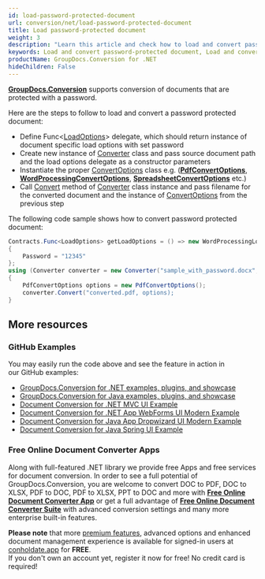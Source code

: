 ```yaml
---
id: load-password-protected-document
url: conversion/net/load-password-protected-document
title: Load password-protected document
weight: 3
description: "Learn this article and check how to load and convert password-protected documents using GroupDocs.Conversion for .NET API."
keywords: Load and convert password-protected document, Load and convert protected document, Load and convert document with password
productName: GroupDocs.Conversion for .NET
hideChildren: False
---
```

[**GroupDocs.Conversion**](https://products.groupdocs.com/conversion/net) supports conversion of documents that are protected with a password.

Here are the steps to follow to load and convert a password protected document:

*   Define Func<[LoadOptions](https://apireference.groupdocs.com/net/conversion/groupdocs.conversion.options.load/loadoptions)\> delegate, which should return instance of document specific load options with set password
*   Create new instance of [Converter](https://apireference.groupdocs.com/net/conversion/groupdocs.conversion/converter) class and pass source document path and the load options delegate as a constructor parameters
*   Instantiate the proper [ConvertOptions](https://apireference.groupdocs.com/net/conversion/groupdocs.conversion.options.convert/convertoptions) class e.g. (**[PdfConvertOptions](https://apireference.groupdocs.com/net/conversion/groupdocs.conversion.options.convert/pdfconvertoptions)**, **[WordProcessingConvertOptions](https://apireference.groupdocs.com/net/conversion/groupdocs.conversion.options.convert/wordprocessingconvertoptions)**, **[SpreadsheetConvertOptions](https://apireference.groupdocs.com/net/conversion/groupdocs.conversion.options.convert/spreadsheetconvertoptions)** etc.)
*   Call [Convert](https://apireference.groupdocs.com/net/conversion/groupdocs.conversion/converter/methods/convert/2) method of [Converter](https://apireference.groupdocs.com/net/conversion/groupdocs.conversion/converter) class instance and pass filename for the converted document and the instance of [ConvertOptions](https://apireference.groupdocs.com/net/conversion/groupdocs.conversion.options.convert/convertoptions) from the previous step

The following code sample shows how to convert password protected document:

```csharp
Contracts.Func<LoadOptions> getLoadOptions = () => new WordProcessingLoadOptions
{
    Password = "12345"
};
using (Converter converter = new Converter("sample_with_password.docx", getLoadOptions))
{
    PdfConvertOptions options = new PdfConvertOptions();
    converter.Convert("converted.pdf, options);
}
```

## More resources

### GitHub Examples
You may easily run the code above and see the feature in action in our GitHub examples:
*   [GroupDocs.Conversion for .NET examples, plugins, and showcase](https://github.com/groupdocs-conversion/GroupDocs.Conversion-for-.NET)
*   [GroupDocs.Conversion for Java examples, plugins, and showcase](https://github.com/groupdocs-conversion/GroupDocs.Conversion-for-Java)
*   [Document Conversion for .NET MVC UI Example](https://github.com/groupdocs-conversion/GroupDocs.Conversion-for-.NET-MVC)
*   [Document Conversion for .NET App WebForms UI Modern Example](https://github.com/groupdocs-conversion/GroupDocs.Conversion-for-.NET-WebForms)
*   [Document Conversion for Java App Dropwizard UI Modern Example](https://github.com/groupdocs-conversion/GroupDocs.Conversion-for-Java-Dropwizard)
*   [Document Conversion for Java Spring UI Example](https://github.com/groupdocs-conversion/GroupDocs.Conversion-for-Java-Spring)

### Free Online Document Converter Apps
Along with full-featured .NET library we provide free Apps and free services for document conversion.
In order to see a full potential of GroupDocs.Conversion, you are welcome to convert DOC to PDF, DOC to XLSX, PDF to DOC, PDF to XLSX, PPT to DOC and more with **[Free Online Document Converter App](https://products.groupdocs.app/conversion)** or get a full advantage of **[Free Online Document Converter Suite](https://conholdate.app/features/document-converter-online)** with advanced conversion settings and many more enterprise built-in features.

**Please note** that more [premium features](https://conholdate.app/features), advanced options and enhanced document management experience is available for signed-in users at [conholdate.app](https://conholdate.app) for **FREE**.  
If you don't own an account yet, register it now for free! No credit card is required!